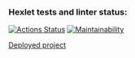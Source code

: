 ### Hexlet tests and linter status:
[![Actions Status](https://github.com/elen-oz/frontend-project-11/workflows/hexlet-check/badge.svg)](https://github.com/elen-oz/frontend-project-11/actions)
[![Maintainability](https://api.codeclimate.com/v1/badges/ae988a0127b618aab399/maintainability)](https://codeclimate.com/github/elen-oz/frontend-project-11/maintainability)

[Deployed project](frontend-project-11-9cjy-q0mxp2pac-elen-oz.vercel.app) 
